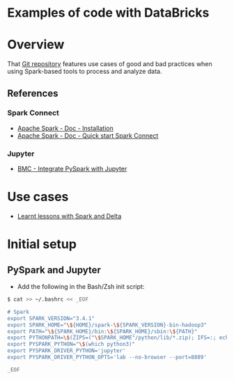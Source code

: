 Examples of code with DataBricks
================================

# Overview
That [Git repository](https://github.com/data-engineering-helpers/databricks-examples)
features use cases of good and bad practices when using Spark-based tools
to process and analyze data.

## References

### Spark Connect
* [Apache Spark - Doc - Installation](https://spark.apache.org/docs/latest/api/python/getting_started/install.html)
* [Apache Spark - Doc - Quick start Spark Connect](https://spark.apache.org/docs/latest/api/python/getting_started/quickstart_connect.html)

### Jupyter
* [BMC - Integrate PySpark with Jupyter](https://www.bmc.com/blogs/jupyter-notebooks-apache-spark/)

# Use cases
* [Learnt lessons with Spark and Delta](https://github.com/data-engineering-helpers/databricks-examples/blob/main/notebooks/Learnt%20lessons%20with%20Spark%20and%20Delta.py)

# Initial setup

## PySpark and Jupyter

* Add the following in the Bash/Zsh init script:
```bash
$ cat >> ~/.bashrc << _EOF

# Spark
export SPARK_VERSION="3.4.1"
export SPARK_HOME="\${HOME}/spark-\${SPARK_VERSION}-bin-hadoop3"
export PATH="\${SPARK_HOME}/bin:\${SPARK_HOME}/sbin:\${PATH}"
export PYTHONPATH=\$(ZIPS=("\$SPARK_HOME"/python/lib/*.zip); IFS=:; echo "\${ZIPS[*]}"):\$PYTHONPATH
export PYSPARK_PYTHON="\$(which python3)"
export PYSPARK_DRIVER_PYTHON='jupyter'
export PYSPARK_DRIVER_PYTHON_OPTS='lab --no-browser --port=8889'

_EOF
```


